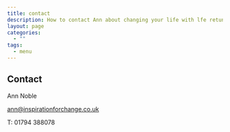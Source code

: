 ```yaml
---
title: contact
description: How to contact Ann about changing your life with lfe retuning.
layout: page
categories:
  - ""
tags:
  - menu
---
```

## Contact

Ann Noble

[ann@inspirationforchange.co.uk](javascript:void&#40;location.href=)

T: 01794 388078